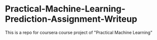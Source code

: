 # Practical-Machine-Learning-Prediction-Assignment-Writeup
This is a repo for coursera course project of "Practical Machine Learning"
